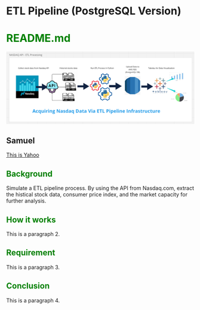 # ETL Pipeline (PostgreSQL Version)

<html>
<head></head>
<body data-gr-ext-installed="" data-new-gr-c-s-check-loaded="14.1087.0">
<h1><span style="color:#008000;">README.md</span></h1>
<img src="https://github.com/data-engineer-sk/dataWarehouse-PostgreSQL-1/blob/main/Nasdaq%20API%20-%20ETL%20Processing.png" ALIGN=”left” alt="ETL Processing via Nasdaq API" />
</body>
</html>

## **Samuel**

[This is Yahoo](https://www.yahoo.com.hk)

<h2><span style="color:#008000;">Background</span></h2>
<p>
 Simulate a ETL pipeline process.  By using the API from Nasdaq.com, extract the histical stock data, consumer price index, and the  market capacity for further analysis.
</p>
<h2><span style="color:#008000;">How it works</span></h2>
 <p>This is a paragraph 2.</p>
<h2><span style="color:#008000;">Requirement</span></h2>
 <p>This is a paragraph 3.</p>
<h2><span style="color:#008000;">Conclusion</span></h2>
 <p>This is a paragraph 4.</p>
